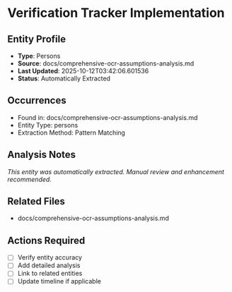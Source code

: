 # Verification Tracker Implementation

## Entity Profile
- **Type**: Persons
- **Source**: docs/comprehensive-ocr-assumptions-analysis.md
- **Last Updated**: 2025-10-12T03:42:06.601536
- **Status**: Automatically Extracted

## Occurrences
- Found in: docs/comprehensive-ocr-assumptions-analysis.md
- Entity Type: persons
- Extraction Method: Pattern Matching

## Analysis Notes
*This entity was automatically extracted. Manual review and enhancement recommended.*

## Related Files
- docs/comprehensive-ocr-assumptions-analysis.md

## Actions Required
- [ ] Verify entity accuracy
- [ ] Add detailed analysis
- [ ] Link to related entities
- [ ] Update timeline if applicable
